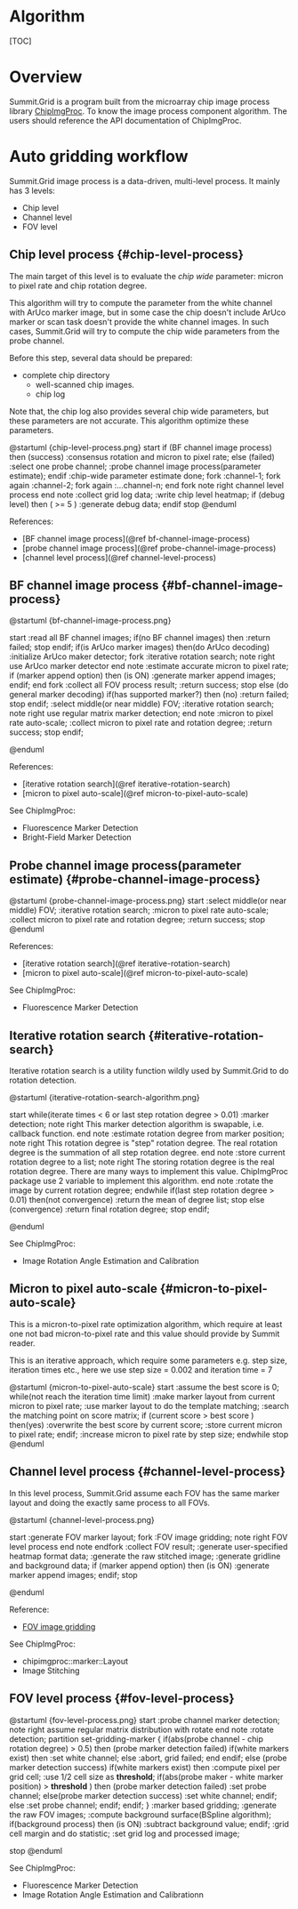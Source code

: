 
Algorithm
=========

[TOC]

Overview
========

Summit.Grid is a program built from the microarray chip image process library [ChipImgProc](http://gitlab.centrilliontech.com.tw:10080/centrillion/ChipImgProc).
To know the image process component algorithm. The users should reference the API documentation of ChipImgProc.

Auto gridding workflow
======================

Summit.Grid image process is a data-driven, multi-level process.
It mainly has 3 levels:

* Chip level
* Channel level
* FOV level

Chip level process {#chip-level-process}
------------------

The main target of this level is to evaluate the *chip wide* parameter: micron to pixel rate and chip rotation degree.

This algorithm will try to compute the parameter from the white channel with ArUco marker image, but in some case the chip doesn't include ArUco marker or scan task doesn't provide the white channel images.
In such cases, Summit.Grid will try to compute the chip wide parameters from the probe channel.

Before this step, several data should be prepared:

* complete chip directory
  * well-scanned chip images.
  * chip log

Note that, the chip log also provides several chip wide parameters, but these parameters are not accurate. This algorithm optimize these parameters.

@startuml {chip-level-process.png}
start
if (BF channel image process) then (success)
    :consensus rotation and micron to pixel rate;
else (failed)
    :select one probe channel;
    :probe channel image process(parameter estimate);
endif
:chip-wide parameter estimate done;
fork
    :channel-1;
fork again
    :channel-2;
fork again
    :...channel-n;
end fork
note right
    channel level process
end note
:collect grid log data;
:write chip level heatmap;
if (debug level) then ( >= 5 )
    :generate debug data;
endif
stop
@enduml

References:

* [BF channel image process](@ref bf-channel-image-process)
* [probe channel image process](@ref probe-channel-image-process)
* [channel level process](@ref channel-level-process)

BF channel image process {#bf-channel-image-process}
---------------------------

@startuml {bf-channel-image-process.png}

start
:read all BF channel images;
if(no BF channel images) then
    :return failed;
    stop
endif;
if(is ArUco marker images) then(do ArUco decoding)
    :initialize ArUco maker detector;
    fork
        :iterative rotation search;
        note right
            use ArUco marker detector
        end note
        :estimate accurate micron to pixel rate;
        if (marker append option) then (is ON)
            :generate marker append images;
        endif;
    end fork
    :collect all FOV process result;
    :return success;
    stop
else (do general marker decoding)
    if(has supported marker?) then (no)
        :return failed;
        stop
    endif;
    :select middle(or near middle) FOV;
    :iterative rotation search;
    note right
        use regular matrix marker detection;
    end note
    :micron to pixel rate auto-scale;
    :collect micron to pixel rate and rotation degree;
    :return success;
    stop
endif;

@enduml

References:

* [iterative rotation search](@ref iterative-rotation-search)
* [micron to pixel auto-scale](@ref micron-to-pixel-auto-scale)

See ChipImgProc:

* Fluorescence Marker Detection
* Bright-Field Marker Detection

Probe channel image process(parameter estimate) {#probe-channel-image-process}
-----------------------------------------------

@startuml {probe-channel-image-process.png}
start
:select middle(or near middle) FOV;
:iterative rotation search;
:micron to pixel rate auto-scale;
:collect micron to pixel rate and rotation degree;
:return success;
stop
@enduml

References:

* [iterative rotation search](@ref iterative-rotation-search)
* [micron to pixel auto-scale](@ref micron-to-pixel-auto-scale)

See ChipImgProc:

* Fluorescence Marker Detection

Iterative rotation search {#iterative-rotation-search}
-------------------------

Iterative rotation search is a utility function wildly used by Summit.Grid to do rotation detection.

@startuml {iterative-rotation-search-algorithm.png}

start
while(iterate times < 6 or last step rotation degree > 0.01)
    :marker detection;
    note right
        This marker detection algorithm is swapable,
        i.e. callback function.
    end note
    :estimate rotation degree from marker position;
    note right
        This rotation degree is "step" rotation degree.
        The real rotation degree is the summation of all step rotation degree.
    end note
    :store current rotation degree to a list;
    note right
        The storing rotation degree is the real rotation degree.
        There are many ways to implement this value.
        ChipImgProc package use 2 variable to implement this algorithm.
    end note
    :rotate the image by current rotation degree;
endwhile
if(last step rotation degree > 0.01) then(not convergence)
    :return the mean of degree list;
    stop
else (convergence)
    :return final rotation degree;
    stop
endif;

@enduml

See ChipImgProc:

* Image Rotation Angle Estimation and Calibration

Micron to pixel auto-scale {#micron-to-pixel-auto-scale}
--------------------------

This is a micron-to-pixel rate optimization algorithm, which require at least one not bad micron-to-pixel rate and this value should provide by Summit reader.

This is an iterative approach, which require some parameters e.g. step size, iteration times etc., here we use step size = 0.002 and iteration time = 7

@startuml {micron-to-pixel-auto-scale}
start
:assume the best score is 0;
while(not reach the iteration time limit)
    :make marker layout from current micron to pixel rate;
    :use marker layout to do the template matching;
    :search the matching point on score matrix;
    if (current score > best score ) then(yes)
        :overwrite the best score by current score;
        :store current micron to pixel rate;
    endif;
    :increase micron to pixel rate by step size;
endwhile
stop
@enduml

Channel level process {#channel-level-process}
---------------------

In this level process, Summit.Grid assume each FOV has the same marker layout and doing the exactly same process to all FOVs.

@startuml {channel-level-process.png}

start
:generate FOV marker layout;
fork
    :FOV image gridding;
    note right
        FOV level process
    end note
endfork
:collect FOV result;
:generate user-specified heatmap format data;
:generate the raw stitched image;
:generate gridline and background data;
if (marker append option) then (is ON)
    :generate marker append images;
endif;
stop

@enduml

Reference:

* [FOV image gridding](#fov-level-process)

See ChipImgProc:

* chipimgproc::marker::Layout
* Image Stitching

FOV level process {#fov-level-process}
-----------------

@startuml {fov-level-process.png}
start
:probe channel marker detection;
note right
    assume regular matrix distribution with rotate
end note
:rotate detection;
partition set-gridding-marker {
    if(abs(probe channel - chip rotation degree) > 0.5) then (probe marker detection failed)
        if(white markers exist) then
            :set white channel;
        else
            :abort, grid failed;
            end
        endif;
    else (probe marker detection success)
        if(white markers exist) then
            :compute pixel per grid cell;
            :use 1/2 cell size as **threshold**;
            if(abs(probe maker - white marker position) > **threshold** ) then (probe marker detection failed)
                :set probe channel;
            else(probe marker detection success)
                :set white channel;
            endif;
        else
            :set probe channel;
        endif;
    endif;
}
:marker based gridding;
:generate the raw FOV images;
:compute background surface(BSpline algorithm);
if(background process) then (is ON)
    :subtract background value;
endif;
:grid cell margin and do statistic;
:set grid log and processed image;

stop
@enduml

See ChipImgProc:

* Fluorescence Marker Detection
* Image Rotation Angle Estimation and Calibrationn
